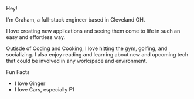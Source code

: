 Hey!

I'm Graham, a full-stack engineer based in Cleveland OH.

I love creating new applications and seeing them come to life in such an easy and effortless way. 

Outisde of Coding and Cooking, I love hitting the gym, golfing, and socializing. I also enjoy reading and learning about new and upcoming tech that could be involved in any workspace and environment. 

Fun Facts
- I love Ginger
- I love Cars, especially F1
